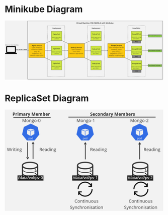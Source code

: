 # Minikube Diagram
![image](./documentation/images/Minikube.png)
# ReplicaSet Diagram
![image](./documentation/images/ReplicaSet.png)